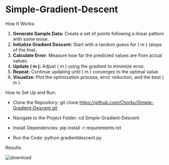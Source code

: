 # Simple-Gradient-Descent

How It Works: 
1. **Generate Sample Data:** Create a set of points following a linear pattern with some noise.  
2. **Initialize Gradient Descent:** Start with a random guess for \( m \) (slope of the line).  
3. **Calculate Error:** Measure how far the predicted values are from actual values.  
4. **Update \( m \):** Adjust \( m \) using the gradient to minimize error.  
5. **Repeat:** Continue updating until \( m \) converges to the optimal value.  
6. **Visualize:** Plot the optimization process, error reduction, and the best \( m \).


How to Set Up and Run:
  - Clone the Repository:
  git clone https://github.com/Chorko/Simple-Gradient-Descent.git
  
  - Navigate to the Project Folder:
  cd Simple-Gradient-Descent
  
  - Install Dependencies:
  pip install -r requirements.txt
  
  - Run the Code:
  python gradientdescent.py 


Results:

![download](https://github.com/user-attachments/assets/20de096d-4086-454c-9bf0-9526b8a91f32)
